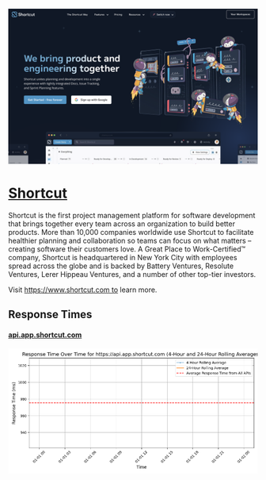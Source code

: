 [![Visit Shortcut](imagePreview.png)](https://shortcut.com)

# [Shortcut](https://shortcut.com)

Shortcut is the first project management platform for software development that brings together every team across an organization to build better products. More than 10,000 companies worldwide use Shortcut to facilitate healthier planning and collaboration so teams can focus on what matters – creating software their customers love. A Great Place to Work-Certified™ company, Shortcut is headquartered in New York City with employees spread across the globe and is backed by Battery Ventures, Resolute Ventures, Lerer Hippeau Ventures, and a number of other top-tier investors.

Visit https://www.shortcut.com to learn more.

## Response Times

#### [api.app.shortcut.com](https://api.app.shortcut.com)

![api.app.shortcut.com](response-time-charts/6170692e6170702e73686f72746375742e636f6d.png)
